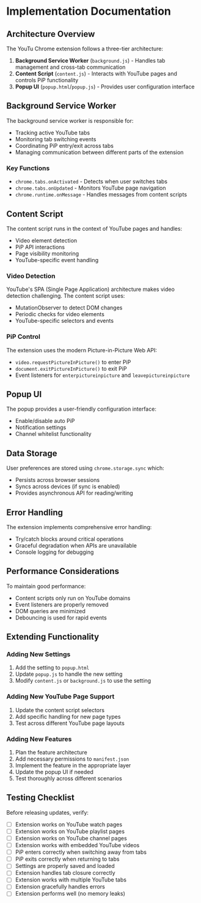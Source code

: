 # Implementation Documentation

## Architecture Overview

The YouTu Chrome extension follows a three-tier architecture:

1. **Background Service Worker** (`background.js`) - Handles tab management and cross-tab communication
2. **Content Script** (`content.js`) - Interacts with YouTube pages and controls PiP functionality
3. **Popup UI** (`popup.html`/`popup.js`) - Provides user configuration interface

## Background Service Worker

The background service worker is responsible for:

- Tracking active YouTube tabs
- Monitoring tab switching events
- Coordinating PiP entry/exit across tabs
- Managing communication between different parts of the extension

### Key Functions

- `chrome.tabs.onActivated` - Detects when user switches tabs
- `chrome.tabs.onUpdated` - Monitors YouTube page navigation
- `chrome.runtime.onMessage` - Handles messages from content scripts

## Content Script

The content script runs in the context of YouTube pages and handles:

- Video element detection
- PiP API interactions
- Page visibility monitoring
- YouTube-specific event handling

### Video Detection

YouTube's SPA (Single Page Application) architecture makes video detection challenging. The content script uses:

- MutationObserver to detect DOM changes
- Periodic checks for video elements
- YouTube-specific selectors and events

### PiP Control

The extension uses the modern Picture-in-Picture Web API:

- `video.requestPictureInPicture()` to enter PiP
- `document.exitPictureInPicture()` to exit PiP
- Event listeners for `enterpictureinpicture` and `leavepictureinpicture`

## Popup UI

The popup provides a user-friendly configuration interface:

- Enable/disable auto PiP
- Notification settings
- Channel whitelist functionality

## Data Storage

User preferences are stored using `chrome.storage.sync` which:

- Persists across browser sessions
- Syncs across devices (if sync is enabled)
- Provides asynchronous API for reading/writing

## Error Handling

The extension implements comprehensive error handling:

- Try/catch blocks around critical operations
- Graceful degradation when APIs are unavailable
- Console logging for debugging

## Performance Considerations

To maintain good performance:

- Content scripts only run on YouTube domains
- Event listeners are properly removed
- DOM queries are minimized
- Debouncing is used for rapid events

## Extending Functionality

### Adding New Settings

1. Add the setting to `popup.html`
2. Update `popup.js` to handle the new setting
3. Modify `content.js` or `background.js` to use the setting

### Adding New YouTube Page Support

1. Update the content script selectors
2. Add specific handling for new page types
3. Test across different YouTube page layouts

### Adding New Features

1. Plan the feature architecture
2. Add necessary permissions to `manifest.json`
3. Implement the feature in the appropriate layer
4. Update the popup UI if needed
5. Test thoroughly across different scenarios

## Testing Checklist

Before releasing updates, verify:

- [ ] Extension works on YouTube watch pages
- [ ] Extension works on YouTube playlist pages
- [ ] Extension works on YouTube channel pages
- [ ] Extension works with embedded YouTube videos
- [ ] PiP enters correctly when switching away from tabs
- [ ] PiP exits correctly when returning to tabs
- [ ] Settings are properly saved and loaded
- [ ] Extension handles tab closure correctly
- [ ] Extension works with multiple YouTube tabs
- [ ] Extension gracefully handles errors
- [ ] Extension performs well (no memory leaks)